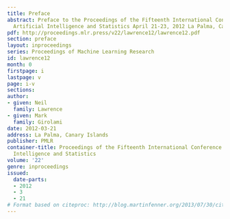 ```yaml
---
title: Preface
abstract: Preface to the Proceedings of the Fifteenth International Conference on
  Artificial Intelligence and Statistics April 21-23, 2012 La Palma, Canary Islands.
pdf: http://proceedings.mlr.press/v22/lawrence12/lawrence12.pdf
section: preface
layout: inproceedings
series: Proceedings of Machine Learning Research
id: lawrence12
month: 0
firstpage: i
lastpage: v
page: i-v
sections: 
author:
- given: Neil
  family: Lawrence
- given: Mark
  family: Girolami
date: 2012-03-21
address: La Palma, Canary Islands
publisher: PMLR
container-title: Proceedings of the Fifteenth International Conference on Artificial
  Intelligence and Statistics
volume: '22'
genre: inproceedings
issued:
  date-parts:
  - 2012
  - 3
  - 21
# Format based on citeproc: http://blog.martinfenner.org/2013/07/30/citeproc-yaml-for-bibliographies/
---
```

